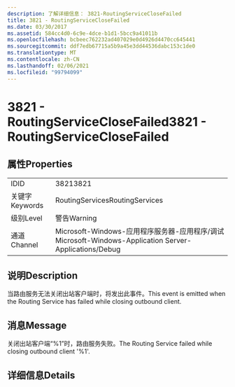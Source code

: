 ```yaml
---
description: 了解详细信息： 3821-RoutingServiceCloseFailed
title: 3821 - RoutingServiceCloseFailed
ms.date: 03/30/2017
ms.assetid: 584cc4d0-6c9e-4dce-b1d1-5bcc9a41011b
ms.openlocfilehash: bcbeec762232ad407029e0d4926d4470cc645441
ms.sourcegitcommit: ddf7edb67715a5b9a45e3dd44536dabc153c1de0
ms.translationtype: MT
ms.contentlocale: zh-CN
ms.lasthandoff: 02/06/2021
ms.locfileid: "99794099"
---
```

# <a name="3821---routingserviceclosefailed"></a><span data-ttu-id="41487-103">3821 - RoutingServiceCloseFailed</span><span class="sxs-lookup"><span data-stu-id="41487-103">3821 - RoutingServiceCloseFailed</span></span>

## <a name="properties"></a><span data-ttu-id="41487-104">属性</span><span class="sxs-lookup"><span data-stu-id="41487-104">Properties</span></span>  
  
|||  
|-|-|  
|<span data-ttu-id="41487-105">ID</span><span class="sxs-lookup"><span data-stu-id="41487-105">ID</span></span>|<span data-ttu-id="41487-106">3821</span><span class="sxs-lookup"><span data-stu-id="41487-106">3821</span></span>|  
|<span data-ttu-id="41487-107">关键字</span><span class="sxs-lookup"><span data-stu-id="41487-107">Keywords</span></span>|<span data-ttu-id="41487-108">RoutingServices</span><span class="sxs-lookup"><span data-stu-id="41487-108">RoutingServices</span></span>|  
|<span data-ttu-id="41487-109">级别</span><span class="sxs-lookup"><span data-stu-id="41487-109">Level</span></span>|<span data-ttu-id="41487-110">警告</span><span class="sxs-lookup"><span data-stu-id="41487-110">Warning</span></span>|  
|<span data-ttu-id="41487-111">通道</span><span class="sxs-lookup"><span data-stu-id="41487-111">Channel</span></span>|<span data-ttu-id="41487-112">Microsoft-Windows-应用程序服务器-应用程序/调试</span><span class="sxs-lookup"><span data-stu-id="41487-112">Microsoft-Windows-Application Server-Applications/Debug</span></span>|  
  
## <a name="description"></a><span data-ttu-id="41487-113">说明</span><span class="sxs-lookup"><span data-stu-id="41487-113">Description</span></span>  

 <span data-ttu-id="41487-114">当路由服务无法关闭出站客户端时，将发出此事件。</span><span class="sxs-lookup"><span data-stu-id="41487-114">This event is emitted when the Routing Service has failed while closing outbound client.</span></span>  
  
## <a name="message"></a><span data-ttu-id="41487-115">消息</span><span class="sxs-lookup"><span data-stu-id="41487-115">Message</span></span>  

 <span data-ttu-id="41487-116">关闭出站客户端“%1”时，路由服务失败。</span><span class="sxs-lookup"><span data-stu-id="41487-116">The Routing Service failed while closing outbound client '%1'.</span></span>  
  
## <a name="details"></a><span data-ttu-id="41487-117">详细信息</span><span class="sxs-lookup"><span data-stu-id="41487-117">Details</span></span>

